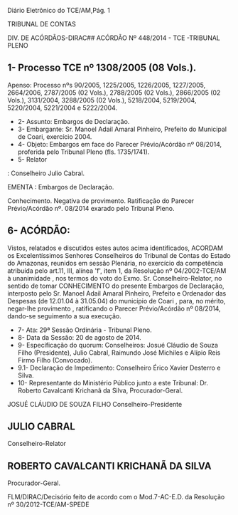 Diário Eletrônico do TCE/AM,Pág. 1

TRIBUNAL DE CONTAS

DIV. DE ACÓRDÃOS-DIRAC## ACÓRDÃO Nº 448/2014 - TCE -TRIBUNAL PLENO

## 1- Processo TCE nº 1308/2005 (08 Vols.).

Apenso: Processo nºs 90/2005, 1225/2005, 1226/2005, 1227/2005, 2664/2006, 2787/2005 (02  Vols.),  2788/2005  (02  Vols.),  2866/2005  (02  Vols.),  3131/2004,  3288/2005  (02  Vols.), 5218/2004, 5219/2004, 5220/2004, 5221/2004 e 5222/2004.

- 2- Assunto: Embargos de Declaração.
- 3- Embargante: Sr. Manoel Adail Amaral Pinheiro, Prefeito do Municipal de Coari, exercício 2004.
- 4- Objeto: Embargos em face do Parecer Prévio/Acórdão nº 08/2014, proferida pelo Tribunal Pleno (fls. 1735/1741).
- 5- Relator

: Conselheiro Julio Cabral.

EMENTA : Embargos de Declaração.

Conhecimento. Negativa de provimento. Ratificação do Parecer Prévio/Acórdão nº. 08/2014 exarado pelo Tribunal Pleno.

## 6- ACÓRDÃO:

Vistos,  relatados  e  discutidos  estes  autos  acima  identificados, ACORDAM os Excelentíssimos  Senhores  Conselheiros  do  Tribunal  de  Contas  do  Estado  do  Amazonas, reunidos em sessão Plenária, no exercício da  competência atribuída pelo art.11,  III, alínea 'f', item 1, da Resolução nº 04/2002-TCE/AM à  unanimidade ,  nos  termos do voto do Exmo. Sr. Conselheiro-Relator, no sentido de tomar  CONHECIMENTO do presente Embargos  de Declaração,  interposto  pelo Sr.  Manoel  Adail  Amaral  Pinheiro,  Prefeito e Ordenador  das Despesas  (de  12.01.04  à  31.05.04)  do  município  de  Coari , para,  no  mérito, negar-lhe provimento , ratificando o  Parecer  Prévio/Acórdão  nº  08/2014,  dando-se  seguimento  a  sua execução.

- 7- Ata: 29ª Sessão Ordinária - Tribunal Pleno.
- 8- Data da Sessão: 20 de agosto de 2014.
- 9-  Especificação  do  quorum: Conselheiros:  Josué  Cláudio  de  Souza  Filho  (Presidente), Julio Cabral, Raimundo José Michiles e Alípio Reis Firmo Filho (Convocado).
- 9.1- Declaração de Impedimento: Conselheiro Érico Xavier Desterro e Silva.
- 10- Representante do Ministério Público junto a este Tribunal: Dr. Roberto Cavalcanti Krichanã da Silva, Procurador-Geral.

JOSUÉ CLÁUDIO DE SOUZA FILHO Conselheiro-Presidente

## JULIO CABRAL

Conselheiro-Relator

## ROBERTO CAVALCANTI KRICHANÃ DA SILVA

Procurador-Geral.

FLM/DIRAC/Decisório feito de acordo com o Mod.7-AC-E.D. da Resolução nº 30/2012-TCE/AM-SPEDE